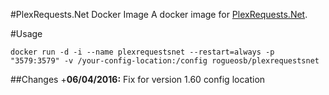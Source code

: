 #PlexRequests.Net Docker Image
A docker image for [PlexRequests.Net](https://github.com/tidusjar/PlexRequests.Net).

#Usage

    docker run -d -i --name plexrequestsnet --restart=always -p "3579:3579" -v /your-config-location:/config rogueosb/plexrequestsnet

##Changes
+**06/04/2016:** Fix for version 1.60 config location
